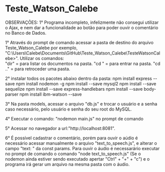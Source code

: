 # Teste_Watson_Calebe
OBSERVAÇÕES:
1° Programa incompleto, infelizmente não consegui utilizar o Ajax, e nem dar a funcionalidade ao botão para poder ouvir o comentário no Banco de Dados.

1° Através do prompt de comando acessar a pasta de destino do arquivo Teste_Watson_Calebe por exemplo,
"C:\Users\Calebe\Documents\GitHub\Teste_Watson_Calebe\TesteWatsonCalebe>". Utilizar os comandos:  
"dir" = para listar os documentos na pasta.
"cd <nomeDaPasta>" = para entrar na pasta.
"cd .." = para retroceder uma pasta.

2° instalar todos os pacotes abaixo dentro da pasta:
npm install express --save
npm install nodemon -g
npm install --save mysql2
npm install --save sequelize
npm install --save express-handlebars
npm install --save body-parser
npm install ibm-watson --save

3° Na pasta models, acessar o arquivo "db.js" e trocar o usuário e a senha caso necessário, pelo usuário e senha do seu root do MySQL.

4° Executar o comando: "nodemon main.js" no prompt de comando

5° Acessar no navegador a url:"http://localhost:8081".

6° É possível cadastrar o comentário, porém para ouvir o aúdio é necessário acessar manualmente o arquivo 
"text_to_speech.js", e alterar o campo "text: " da const params. Para ouvir o áudio é necessarário executar no prompt de comando o comando "node text_to_speech.js" (Se o nodemon ainda estiver sendo executado apertar "Ctrl" + "+" + "c") e o programa irá gerar um arquivo na mesma pasta com o áudio.

